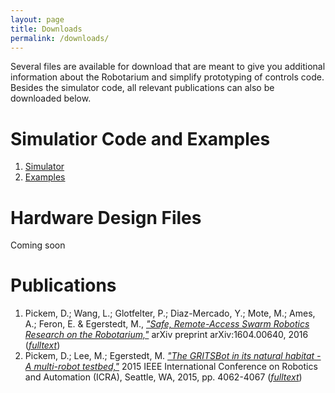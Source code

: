 ```yaml
---
layout: page
title: Downloads
permalink: /downloads/
---
```


Several files are available for download that are meant to give you additional information about the Robotarium and simplify prototyping of controls code. Besides the simulator code, all relevant publications can also be downloaded below.


# Simulatior Code and Examples

1. [Simulator](https://github.com/robotarium/robotarium-matlab-simulator)
2. [Examples](https://github.com/robotarium/robotarium-matlab-simulator/tree/master/examples)

# Hardware Design Files
Coming soon

# Publications

1. Pickem, D.; Wang, L.; Glotfelter, P.; Diaz-Mercado, Y.; Mote, M.; Ames, A.; Feron, E. & Egerstedt, M., [*"Safe, Remote-Access Swarm Robotics Research on the Robotarium,"*](http://arxiv.org/abs/1604.00640) arXiv preprint arXiv:1604.00640, 2016 ([*fulltext*](http://arxiv.org/pdf/1604.00640v1))
2. Pickem, D.; Lee, M.; Egerstedt, M. [*"The GRITSBot in its natural habitat - A multi-robot testbed,"*](http://ieeexplore.ieee.org/xpls/abs_all.jsp?arnumber=7139767
) 2015 IEEE International Conference on Robotics and Automation (ICRA), Seattle, WA, 2015, pp. 4062-4067 ([*fulltext*](http://gritslab.gatech.edu/home/wp-content/uploads/2016/03/2015-The-GRITSBot-in-its-natural-habitat-A-multi-robot-testbed.pdf))

